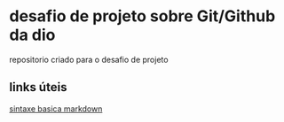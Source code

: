 # desafio de projeto sobre Git/Github da dio
repositorio criado para o desafio de projeto 

## links úteis 
[sintaxe basica markdown](https://www.markdownguide.org/basic-syntax/)
